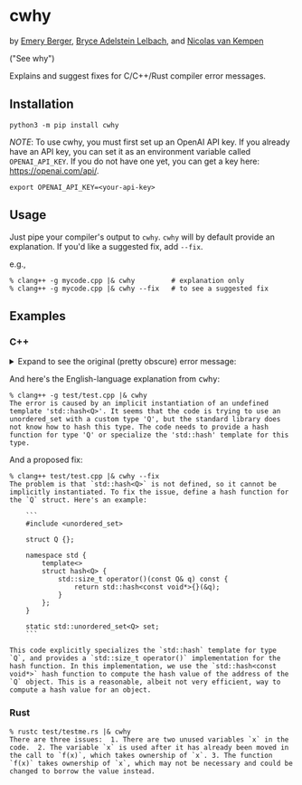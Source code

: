 # cwhy

by [Emery Berger](https://emeryberger.com), [Bryce Adelstein Lelbach](https://twitter.com/blelbach?lang=en), and [Nicolas van Kempen](https://nvankempen.com/)

("See why")

Explains and suggest fixes for C/C++/Rust compiler error messages.

## Installation

```
python3 -m pip install cwhy
```

*NOTE*: To use cwhy, you must first set up an OpenAI API key. If you
already have an API key, you can set it as an environment variable
called `OPENAI_API_KEY`. If you do not have one yet,
you can get a key here: https://openai.com/api/.

```
export OPENAI_API_KEY=<your-api-key>
```

## Usage

Just pipe your compiler's output to `cwhy`. `cwhy` will by default provide an explanation. If you'd like a suggested fix, add `--fix`.

e.g.,

```
% clang++ -g mycode.cpp |& cwhy         # explanation only
% clang++ -g mycode.cpp |& cwhy --fix   # to see a suggested fix
```

## Examples

### C++

<details>
<summary>
Expand to see the original (pretty obscure) error message:
</summary>

```
In file included from test/test.cpp:1:
In file included from /Applications/Xcode.app/Contents/Developer/Platforms/MacOSX.platform/Developer/SDKs/MacOSX.sdk/usr/include/c++/v1/unordered_set:391:
In file included from /Applications/Xcode.app/Contents/Developer/Platforms/MacOSX.platform/Developer/SDKs/MacOSX.sdk/usr/include/c++/v1/__functional/is_transparent.h:14:
/Applications/Xcode.app/Contents/Developer/Platforms/MacOSX.platform/Developer/SDKs/MacOSX.sdk/usr/include/c++/v1/type_traits:1838:38: error: implicit instantiation of undefined template 'std::hash<Q>'
    : public integral_constant<bool, __is_empty(_Tp)> {};
                                     ^
/Applications/Xcode.app/Contents/Developer/Platforms/MacOSX.platform/Developer/SDKs/MacOSX.sdk/usr/include/c++/v1/__memory/compressed_pair.h:34:15: note: in instantiation of template class 'std::is_empty<std::hash<Q> >' requested here
              is_empty<_Tp>::value && !__libcpp_is_final<_Tp>::value>
              ^
/Applications/Xcode.app/Contents/Developer/Platforms/MacOSX.platform/Developer/SDKs/MacOSX.sdk/usr/include/c++/v1/__memory/compressed_pair.h:110:35: note: in instantiation of default argument for '__compressed_pair_elem<std::hash<Q>, 1>' required here
                          private __compressed_pair_elem<_T2, 1> {
                                  ^~~~~~~~~~~~~~~~~~~~~~~~~~~~~~
/Applications/Xcode.app/Contents/Developer/Platforms/MacOSX.platform/Developer/SDKs/MacOSX.sdk/usr/include/c++/v1/__hash_table:961:59: note: in instantiation of template class 'std::__compressed_pair<unsigned long, std::hash<Q> >' requested here
    __compressed_pair<size_type, hasher>                  __p2_;
                                                          ^
/Applications/Xcode.app/Contents/Developer/Platforms/MacOSX.platform/Developer/SDKs/MacOSX.sdk/usr/include/c++/v1/unordered_set:428:13: note: in instantiation of template class 'std::__hash_table<Q, std::hash<Q>, std::equal_to<Q>, std::allocator<Q> >' requested here
    __table __table_;
            ^
test/test.cpp:3:30: note: in instantiation of template class 'std::unordered_set<Q>' requested here
static std::unordered_set<Q> set;
                             ^
/Applications/Xcode.app/Contents/Developer/Platforms/MacOSX.platform/Developer/SDKs/MacOSX.sdk/usr/include/c++/v1/__memory/shared_ptr.h:1710:50: note: template is declared here
template <class _Tp> struct _LIBCPP_TEMPLATE_VIS hash;
                                                 ^
1 error generated.
```
</details>

And here's the English-language explanation from <tt>cwhy</tt>:

```
% clang++ -g test/test.cpp |& cwhy
The error is caused by an implicit instantiation of an undefined
template 'std::hash<Q>'. It seems that the code is trying to use an
unordered_set with a custom type 'Q', but the standard library does
not know how to hash this type. The code needs to provide a hash
function for type 'Q' or specialize the 'std::hash' template for this
type.
```

And a proposed fix:

```
% clang++ test/test.cpp |& cwhy --fix
The problem is that `std::hash<Q>` is not defined, so it cannot be
implicitly instantiated. To fix the issue, define a hash function for
the `Q` struct. Here's an example:

    ```
    #include <unordered_set>

    struct Q {};

    namespace std {
        template<>
        struct hash<Q> {
            std::size_t operator()(const Q& q) const {
                return std::hash<const void*>{}(&q);
            }
        };
    }

    static std::unordered_set<Q> set;
    ```

This code explicitly specializes the `std::hash` template for type
`Q`, and provides a `std::size_t operator()` implementation for the
hash function. In this implementation, we use the `std::hash<const
void*>` hash function to compute the hash value of the address of the
`Q` object. This is a reasonable, albeit not very efficient, way to
compute a hash value for an object.
```



### Rust

```
% rustc test/testme.rs |& cwhy  
There are three issues:  1. There are two unused variables `x` in the
code.  2. The variable `x` is used after it has already been moved in
the call to `f(x)`, which takes ownership of `x`. 3. The function
`f(x)` takes ownership of `x`, which may not be necessary and could be
changed to borrow the value instead.
```
